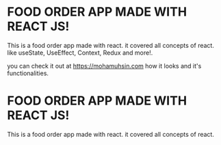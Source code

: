 # FOOD ORDER APP MADE WITH REACT JS!

This is a food order app made with react. it covered all concepts of react. like useState, UseEffect, Context, Redux and more!.

you can check it out at https://mohamuhsin.com how it looks and it's functionalities.

# FOOD ORDER APP MADE WITH REACT JS!

This is a food order app made with react. it covered all concepts of react.